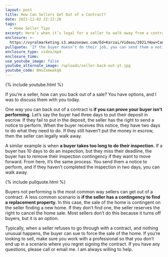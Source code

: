 ```yaml
---
layout: post
title: How Can Sellers Get Out of a Contract?
date: 2021-12-02 22:12:28
tags:
  - Home Seller Tips
excerpt: Here’s when it’s legal for a seller to walk away from a contract.
enclosure: >-
  https://vyralmarketing.s3.amazonaws.com/Ed+Karzai/Videos/2021/How+Can+Sellers+Get+Out+of+a+Contract_.mp4
pullquote: 'If the buyer doesn’t do their job, you can send them a notice to perform. '
enclosure_type: video/mp4
enclosure_time:
use_youtube_image: false
youtube_alternate_image: /uploads/seller-back-out-yt.jpg
youtube_code: BHoZxmwakq8
---
```

{% include youtube.html %}

If you’re a seller, how can you back out of a sale? You have options, and I was to discuss them with you today.&nbsp;

One way you can back out of a contract is **if you can prove your buyer isn’t performing.** Let’s say the buyer had three days to put their deposit in escrow. If they fail to put in the deposit, the seller has the right to send a notice to perform. When the buyer receives this notice, they have two days to do what they need to do. If they still haven’t put the money in escrow, then the seller can legally walk away.&nbsp;

A similar example is when **a buyer takes too long to do their inspection.** If a buyer has 10 days to do an inspection, but they miss their deadline, the buyer has to remove their inspection contingency if they want to move forward. From here, it’s the same process. You send them a notice to perform, and if they haven’t completed the inspection in two days, you can walk away.&nbsp;

{% include pullquote.html %}

Buyers not performing is the most common way sellers can get out of a contract. A less common scenario is **if the seller has a contingency to find a replacement property.** In this case, the sale of the home is contingent on the seller finding a new home. If they don’t find one, the seller reserves the right to cancel the home sale. Most sellers don’t do this because it turns off buyers, but it is an option.&nbsp;

Typically, when a seller refuses to go through with a contract, and nothing unusual happens, the buyer can sue to force the sale of the home. If you’re looking to sell, make sure you work with a professional so that you don’t end up in a scenario where you regret signing the contract. If you have any questions, please call or email me. I am always willing to help.
